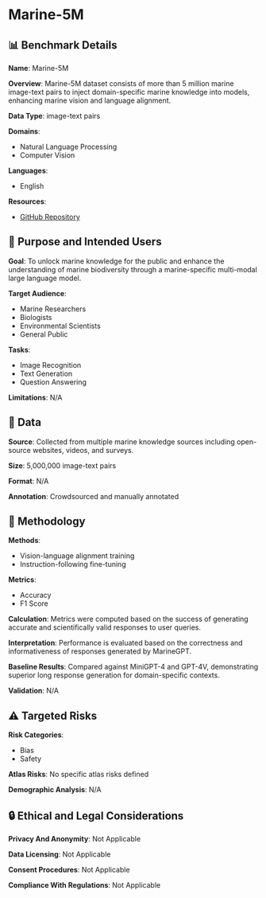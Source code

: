 # Marine-5M

## 📊 Benchmark Details

**Name**: Marine-5M

**Overview**: Marine-5M dataset consists of more than 5 million marine image-text pairs to inject domain-specific marine knowledge into models, enhancing marine vision and language alignment.

**Data Type**: image-text pairs

**Domains**:
- Natural Language Processing
- Computer Vision

**Languages**:
- English

**Resources**:
- [GitHub Repository](https://github.com/hkust-vgd/MarineGPT)

## 🎯 Purpose and Intended Users

**Goal**: To unlock marine knowledge for the public and enhance the understanding of marine biodiversity through a marine-specific multi-modal large language model.

**Target Audience**:
- Marine Researchers
- Biologists
- Environmental Scientists
- General Public

**Tasks**:
- Image Recognition
- Text Generation
- Question Answering

**Limitations**: N/A

## 💾 Data

**Source**: Collected from multiple marine knowledge sources including open-source websites, videos, and surveys.

**Size**: 5,000,000 image-text pairs

**Format**: N/A

**Annotation**: Crowdsourced and manually annotated

## 🔬 Methodology

**Methods**:
- Vision-language alignment training
- Instruction-following fine-tuning

**Metrics**:
- Accuracy
- F1 Score

**Calculation**: Metrics were computed based on the success of generating accurate and scientifically valid responses to user queries.

**Interpretation**: Performance is evaluated based on the correctness and informativeness of responses generated by MarineGPT.

**Baseline Results**: Compared against MiniGPT-4 and GPT-4V, demonstrating superior long response generation for domain-specific contexts.

**Validation**: N/A

## ⚠️ Targeted Risks

**Risk Categories**:
- Bias
- Safety

**Atlas Risks**:
No specific atlas risks defined

**Demographic Analysis**: N/A

## 🔒 Ethical and Legal Considerations

**Privacy And Anonymity**: Not Applicable

**Data Licensing**: Not Applicable

**Consent Procedures**: Not Applicable

**Compliance With Regulations**: Not Applicable
